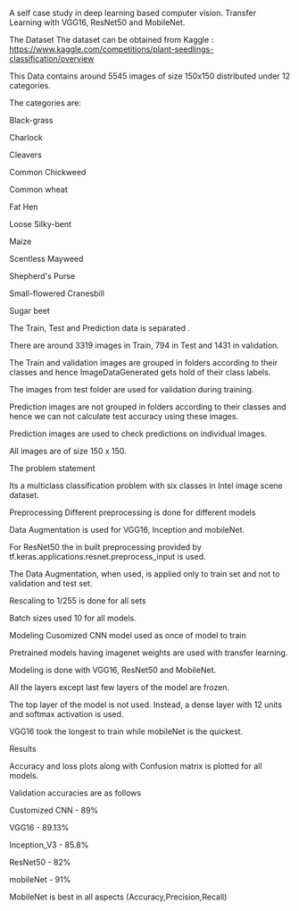 A self case study in deep learning based computer vision. Transfer Learning with VGG16, ResNet50 and MobileNet.

The Dataset
The dataset can be obtained from Kaggle : https://www.kaggle.com/competitions/plant-seedlings-classification/overview

This Data contains around 5545 images of size 150x150 distributed under 12 categories.

The categories are:

Black-grass

Charlock

Cleavers

Common Chickweed

Common wheat

Fat Hen

Loose Silky-bent

Maize

Scentless Mayweed

Shepherd's Purse

Small-flowered Cranesbill

Sugar beet

The Train, Test and Prediction data is separated . 

There are around 3319 images in Train, 794 in Test and 1431 in validation.

The Train and validation images are grouped in folders according to their classes and hence ImageDataGenerated gets hold of their class labels.

The images from test folder are used for validation during training.

Prediction images are not grouped in folders according to their classes and hence we can not calculate test accuracy using these images.

Prediction images are used to check predictions on individual images.

All images are of size 150 x 150.

The problem statement

Its a multiclass classification problem with six classes in Intel image scene dataset.

Preprocessing
Different preprocessing is done for different models

Data Augmentation is used for VGG16, Inception and mobileNet.

For ResNet50 the in built preprocessing provided by tf.keras.applications.resnet.preprocess_input is used.

The Data Augmentation, when used, is applied only to train set and not to validation and test set.

Rescaling to 1/255 is done for all sets

Batch sizes used 10 for all models.

Modeling
Cusomized CNN model used as once of model to train

Pretrained models having imagenet weights are used with transfer learning.

Modeling is done with VGG16, ResNet50 and MobileNet.

All the layers except last few layers of the model are frozen.

The top layer of the model is not used. Instead, a dense layer with 12 units and softmax activation is used.

VGG16 took the longest to train while mobileNet is the quickest.

Results

Accuracy and loss plots along with Confusion matrix is plotted for all models.

Validation accuracies are as follows

Customized CNN - 89%

VGG16 - 89.13%

Inception_V3 - 85.8%

ResNet50 - 82%

mobileNet - 91%

MobileNet is best in all aspects (Accuracy,Precision,Recall)
